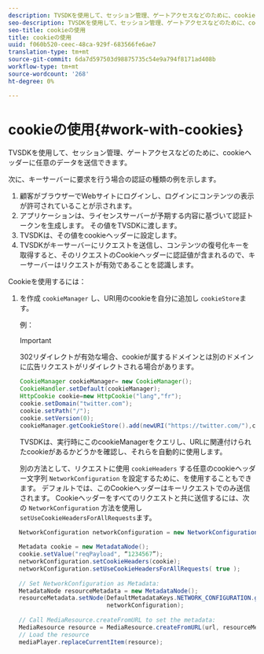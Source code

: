 ```yaml
---
description: TVSDKを使用して、セッション管理、ゲートアクセスなどのために、cookieヘッダーに任意のデータを送信できます。
seo-description: TVSDKを使用して、セッション管理、ゲートアクセスなどのために、cookieヘッダーに任意のデータを送信できます。
seo-title: cookieの使用
title: cookieの使用
uuid: f060b520-ceec-48ca-929f-683566fe6ae7
translation-type: tm+mt
source-git-commit: 6da7d597503d98875735c54e9a794f8171ad408b
workflow-type: tm+mt
source-wordcount: '268'
ht-degree: 0%

---
```



# cookieの使用{#work-with-cookies}

TVSDKを使用して、セッション管理、ゲートアクセスなどのために、cookieヘッダーに任意のデータを送信できます。

次に、キーサーバーに要求を行う場合の認証の種類の例を示します。

1. 顧客がブラウザーでWebサイトにログインし、ログインにコンテンツの表示が許可されていることが示されます。
1. アプリケーションは、ライセンスサーバーが予期する内容に基づいて認証トークンを生成します。 その値をTVSDKに渡します。
1. TVSDKは、その値をcookieヘッダーに設定します。
1. TVSDKがキーサーバーにリクエストを送信し、コンテンツの復号化キーを取得すると、そのリクエストのCookieヘッダーに認証値が含まれるので、キーサーバーはリクエストが有効であることを認識します。

Cookieを使用するには：

1. を作成 `cookieManager` し、URI用のcookieを自分に追加し `cookieStore`ます。

   例：

   >[!IMPORTANT]
   >
   >302リダイレクトが有効な場合、cookieが属するドメインとは別のドメインに広告リクエストがリダイレクトされる場合があります。

   ```java
   CookieManager cookieManager= new CookieManager(); 
   CookieHandler.setDefault(cookieManager);  
   HttpCookie cookie=new HttpCookie("lang","fr"); 
   cookie.setDomain("twitter.com");  
   cookie.setPath("/"); 
   cookie.setVersion(0); 
   cookieManager.getCookieStore().add(newURI("https://twitter.com/"),cookie);
   ```

   TVSDKは、実行時にこのcookieManagerをクエリし、URLに関連付けられたcookieがあるかどうかを確認し、それらを自動的に使用します。

   別の方法として、リクエストに使用 `cookieHeaders` する任意のcookieヘッダー文字列 `NetworkConfiguration` を設定するために、を使用することもできます。 デフォルトでは、このCookieヘッダーはキーリクエストでのみ送信されます。 Cookieヘッダーをすべてのリクエストと共に送信するには、次の `NetworkConfiguration` 方法を使用し `setUseCookieHeadersForAllRequests`ます。

```java
   NetworkConfiguration networkConfiguration = new NetworkConfiguration(); 
    
   Metadata cookie = new MetadataNode(); 
   cookie.setValue("reqPayload", “1234567”); 
   networkConfiguration.setCookieHeaders(cookie); 
   networkConfiguration.setUseCookieHeadersForAllRequests( true ); 
    
   // Set NetworkConfiguration as Metadata:                                                                   
   MetadataNode resourceMetadata = new MetadataNode(); 
   resourceMetadata.setNode(DefaultMetadataKeys.NETWORK_CONFIGURATION.getValue(),  
                            networkConfiguration); 
    
   // Call MediaResource.createFromURL to set the metadata: 
   MediaResource resource = MediaResource.createFromURL(url, resourceMetadata); 
   // Load the resource 
   mediaPlayer.replaceCurrentItem(resource);
```
